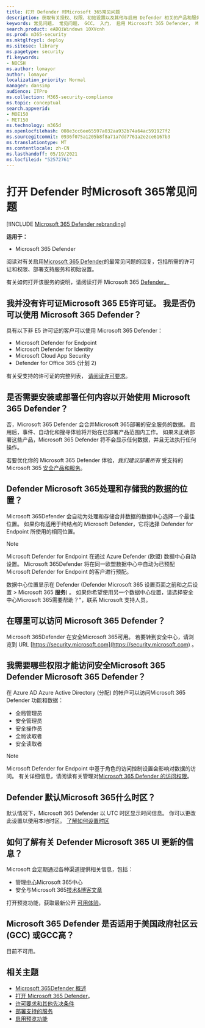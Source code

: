 ```yaml
---
title: 打开 Defender 时Microsoft 365常见问题
description: 获取有关授权、权限、初始设置以及其他与启用 Defender 相关的产品和服务的最常见Microsoft 365解答
keywords: 常见问题， 常见问题， GCC， 入门， 启用 Microsoft 365 Defender， Microsoft 365 Defender， M365， 安全， 数据位置， 所需权限， 许可证资格， 设置页面
search.product: eADQiWindows 10XVcnh
ms.prod: m365-security
ms.mktglfcycl: deploy
ms.sitesec: library
ms.pagetype: security
f1.keywords:
- NOCSH
ms.author: lomayor
author: lomayor
localization_priority: Normal
manager: dansimp
audience: ITPro
ms.collection: M365-security-compliance
ms.topic: conceptual
search.appverid:
- MOE150
- MET150
ms.technology: m365d
ms.openlocfilehash: 008e3cc6ee65597a032aa932b74a64ac591927f2
ms.sourcegitcommit: 0936f075a1205b8f8a71a7dd7761a2e2ce6167b3
ms.translationtype: MT
ms.contentlocale: zh-CN
ms.lasthandoff: 05/19/2021
ms.locfileid: "52572761"
---
```

# <a name="frequently-asked-questions-when-turning-on-microsoft-365-defender"></a>打开 Defender 时Microsoft 365常见问题

[!INCLUDE [Microsoft 365 Defender rebranding](../includes/microsoft-defender.md)]


**适用于：**
- Microsoft 365 Defender

阅读对有关启用[Microsoft 365 Defender](microsoft-365-defender.md)的最常见问题的回复，包括所需的许可证和权限、部署支持服务和初始设置。

有关如何打开该服务的说明，请阅读打开 Microsoft 365 [Defender。](m365d-enable.md)

## <a name="i-dont-have-a-microsoft-365-e5-license-can-i-still-use-microsoft-365-defender"></a>我并没有许可证Microsoft 365 E5许可证。 我是否仍可以使用 Microsoft 365 Defender？

具有以下非 E5 许可证的客户可以使用 Microsoft 365 Defender：

- Microsoft Defender for Endpoint
- Microsoft Defender for Identity
- Microsoft Cloud App Security
- Defender for Office 365 (计划 2)
 
有关受支持的许可证的完整列表， [请阅读许可要求](prerequisites.md#licensing-requirements)。

## <a name="do-i-need-to-install-or-deploy-anything-to-start-using-microsoft-365-defender"></a>是否需要安装或部署任何内容以开始使用 Microsoft 365 Defender？

否，Microsoft 365 Defender 会合并Microsoft 365部署的安全服务的数据。 启用后，事件、自动化和搜寻体验将开始在已部署产品范围内工作。 如果未正确部署这些产品，Microsoft 365 Defender 将不会显示任何数据，并且无法执行任何操作。

若要优化你的 Microsoft 365 Defender 体验，*我们建议部署所有* 受支持的Microsoft 365 [安全产品和服务](deploy-supported-services.md)。

## <a name="where-does-microsoft-365-defender-process-and-store-my-data"></a>Defender Microsoft 365处理和存储我的数据的位置？
Microsoft 365Defender 会自动为处理和存储合并数据的数据中心选择一个最佳位置。 如果你有适用于终结点的 Microsoft Defender，它将选择 Defender for Endpoint 所使用的相同位置。

>[!NOTE]
>Microsoft Defender for Endpoint 在通过 Azure Defender (欧盟) 数据中心自动设置。 Microsoft 365Defender 将在同一欧盟数据中心中自动为已预配 Microsoft Defender for Endpoint 的客户进行预配。 

数据中心位置显示在 Defender (Defender Microsoft 365 设置页面之前和之后设置 > Microsoft 365 **服务**) 。 如果你希望使用另一个数据中心位置，请选择安全中心Microsoft 365需要帮助？"，联系 Microsoft 支持人员。

## <a name="where-can-i-access-microsoft-365-defender"></a>在哪里可以访问 Microsoft 365 Defender？

Microsoft 365Defender 在安全Microsoft 365可用。 若要转到安全中心，请浏览到 URL [https://security.microsoft.com](https://security.microsoft.com) 。

##  <a name="what-permissions-do-i-need-to-access-microsoft-365-defender-in-microsoft-365-security-center"></a>我需要哪些权限才能访问安全Microsoft 365 Defender Microsoft 365 Defender？

在 Azure AD Azure Active Directory (分配) 的帐户可以访问Microsoft 365 Defender 功能和数据：

- 全局管理员
- 安全管理员
- 安全操作员
- 全局读取者
- 安全读取者

>[!NOTE]
>Microsoft Defender for Endpoint 中基于角色的访问控制设置会影响对数据的访问。 有关详细信息，请阅读有关管理对[Microsoft 365 Defender 的访问权限](m365d-permissions.md)。

## <a name="what-time-zone-does-microsoft-365-defender-default-to"></a>Defender 默认Microsoft 365什么时区？
默认情况下，Microsoft 365 Defender 以 UTC 时区显示时间信息。 你可以更改此设置以使用本地时区。 [了解如何设置时区](m365d-time-zone.md)

## <a name="how-can-i-learn-about-new-microsoft-365-defender-feature-and-ui-updates"></a>如何了解有关 Defender Microsoft 365 UI 更新的信息？

Microsoft 会定期通过各种渠道提供相关信息，包括：

- 管理[中心](../../admin/manage/message-center.md)Microsoft 365中心
- 安全与Microsoft 365[技术&博客文章](https://techcommunity.microsoft.com/t5/security-privacy-and-compliance/bg-p/securityprivacycompliance)

打开预览功能，获取最新公开 [可用体验](preview.md)。

## <a name="is-microsoft-365-defender-available-for-us-government-community-cloud-gcc-or-gcc-high"></a>Microsoft 365 Defender 是否适用于美国政府社区云 (GCC) 或GCC高？
目前不可用。

## <a name="related-topics"></a>相关主题

- [Microsoft 365Defender 概述](microsoft-365-defender.md)
- [打开 Microsoft 365 Defender](m365d-enable.md)。
- [许可要求和其他先决条件](prerequisites.md)
- [部署支持的服务](deploy-supported-services.md)
- [启用预览功能](preview.md)
